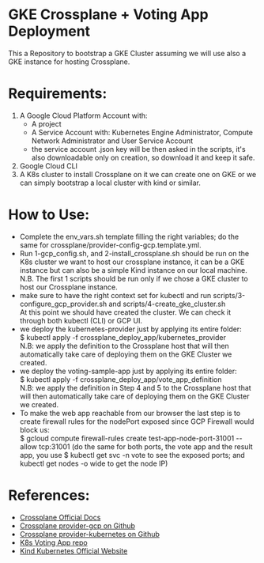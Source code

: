 GKE Crossplane + Voting App Deployment
=======================================

This a Repository to bootstrap a GKE Cluster assuming we will use also a GKE instance for hosting Crossplane.

Requirements:
============
1) A Google Cloud Platform Account with: 
    - A project
    - A Service Account with: Kubernetes Engine Administrator, Compute Network Administrator and User Service Account
    - the service account .json key will be then asked in the scripts, it's also downloadable only on creation, so download it and keep it safe.
2) Google Cloud CLI 
3) A K8s cluster to install Crossplane on it we can create one on GKE or we can simply bootstrap a local cluster with kind or similar.

How to Use:
==========
- Complete the env_vars.sh template filling the right variables; do the same for crossplane/provider-config-gcp.template.yml. 
- Run 1-gcp_config.sh, and 2-install_crossplane.sh should be run on the K8s cluster we want to host our crossplane instance, it can be a GKE instance but can also be a simple Kind instance on our local machine.\
N.B. The first 1 scripts should be run only if we chose a GKE cluster to host our Crossplane instance.
- make sure to have the right context set for kubectl and run scripts/3-configure_gcp_provider.sh and scripts/4-create_gke_cluster.sh \
  At this point we should have created the cluster. We can check it through both kubectl (CLI) or GCP UI. 
- we deploy the kubernetes-provider just by applying its entire folder: \
$ kubectl apply -f crossplane_deploy_app/kubernetes_provider \
  N.B: we apply the definition to the Crossplane host that will then automatically take care of deploying them on the GKE Cluster we created. 
- we deploy the voting-sample-app just by applying its entire folder: \
  $ kubectl apply -f crossplane_deploy_app/vote_app_definition \
  N.B: we apply the definition in Step 4 and 5 to the Crossplane host that will then automatically take care of deploying them on the GKE Cluster we created.
- To make the web app reachable from our browser the last step is to create firewall rules for the nodePort exposed since GCP Firewall would block us: \
$ gcloud compute firewall-rules create test-app-node-port-31001 --allow tcp:31001 (do the same for both ports, the vote app and the result app, you use $ kubectl get svc -n vote to see the exposed ports; and kubectl get nodes -o wide to get the node IP)

References:
===========
* [Crossplane Official Docs](https://crossplane.io/docs/v1.7/)
* [Crossplane provider-gcp on Github](https://github.com/crossplane/provider-gcp)
* [Crossplane provider-kubernetes on Github](https://github.com/crossplane-contrib/provider-kubernetes)
* [K8s Voting App repo](https://github.com/dockersamples/example-voting-app)
* [Kind Kubernetes Official Website](https://kind.sigs.k8s.io)